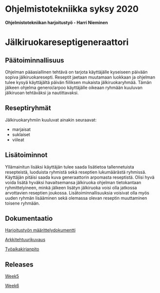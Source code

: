 # Ohjelmistotekniikka syksy 2020
**Ohjelmistotekniikan harjoitustyö - Harri Nieminen**
# Jälkiruokareseptigeneraattori

## Päätoiminnallisuus ##
Ohjelman pääasiallinen tehtävä on tarjota käyttäjälle kyseiseen päivään sopiva jälkiruokaresepti. Reseptit jaetaan muutamaan luokkaan ja ohjelman tulee kysyä käyttäjältä päivän fiiliksen mukaista jälkiruokaryhmää. Tämän jälkeen ohjelma generoi/arpoo käyttäjälle oikeaan ryhmään kuuluvan jälkiruoan tehtäväksi ja nautittavaksi.

## Reseptiryhmät ##
Jälkiruokaryhmiin kuuluvat ainakin seuraavat: 
-	marjaisat
-	suklaiset
- viileat

## Lisätoiminnot ##
Yllämainitun lisäksi käyttäjän tulee saada lisätietoa tallennetuista resepteistä, luoduista ryhmistä sekä reseptien lukumäärästä ryhmissä. Käyttäjän pitäisi saada kuva generaattorin arpomasta reseptistä. Olisi hyvä voida lisätä hyväksi havaitsemansa jälkiruoka ohjelman tietokantaan ryhmittelyineen, minkä jälkeen lisätyn jälkiruoka voisi olla jatkossa arvottavien reseptien joukossa. Lisätoiminnallisuuksia voisivat olla myös uuden ryhmän lisääminen sekä olemassa olevan reseptin muuttaminen toisene ryhmään.

## Dokumentaatio ##
[Harjoitustyön määrittelydokumentti](https://www.github.com/melting8snowman/ot-harjoitustyo/blob/master/dokumentaatio/vaatimusmaarittely.md)

[Arkkitehtuurikuvaus](https://github.com/melting8snowman/ot-harjoitustyo/blob/master/dokumentaatio/arkkitehtuurikuvaus.md)

[Työaikakirjanpito](https://github.com/melting8snowman/ot-harjoitustyo/blob/master/tyoaikakirjanpito.txt)

## Releases ##
[Week5](https://github.com/melting8snowman/ot-harjoitustyo/releases/tag/Week5)

[Week6](https://github.com/melting8snowman/ot-harjoitustyo/releases/tag/week6)

